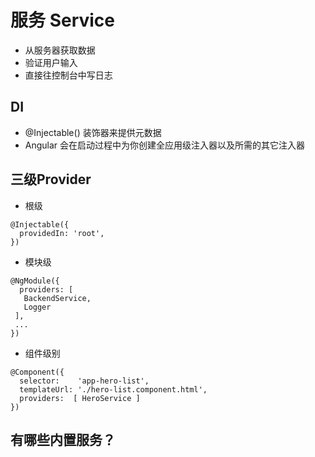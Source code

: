 # 服务 Service
- 从服务器获取数据
- 验证用户输入
- 直接往控制台中写日志

## DI
* @Injectable() 装饰器来提供元数据 
* Angular 会在启动过程中为你创建全应用级注入器以及所需的其它注入器

## 三级Provider

* 根级
```
@Injectable({
  providedIn: 'root',
})
```

* 模块级
```
@NgModule({
  providers: [
   BackendService,
   Logger
 ],
 ...
})
```

* 组件级别
```
@Component({
  selector:    'app-hero-list',
  templateUrl: './hero-list.component.html',
  providers:  [ HeroService ]
})
```

## 有哪些内置服务？
